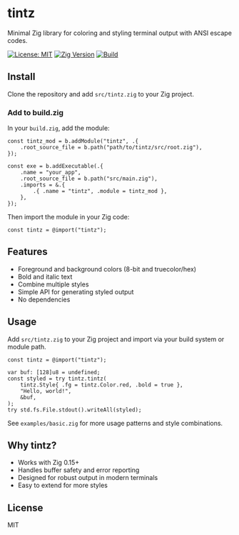 # tintz

Minimal Zig library for coloring and styling terminal output with ANSI escape codes.

[![License: MIT](https://img.shields.io/badge/License-MIT-blue.svg)](./LICENSE)
[![Zig Version](https://img.shields.io/badge/Zig-0.15%2B-orange)](https://ziglang.org/)
[![Build](https://img.shields.io/badge/build-passing-brightgreen)]()

## Install

Clone the repository and add `src/tintz.zig` to your Zig project.

### Add to build.zig

In your `build.zig`, add the module:

```zig
const tintz_mod = b.addModule("tintz", .{
    .root_source_file = b.path("path/to/tintz/src/root.zig"),
});

const exe = b.addExecutable(.{
    .name = "your_app",
    .root_source_file = b.path("src/main.zig"),
    .imports = &.{
        .{ .name = "tintz", .module = tintz_mod },
    },
});
```

Then import the module in your Zig code:

```zig
const tintz = @import("tintz");
```


## Features
- Foreground and background colors (8-bit and truecolor/hex)
- Bold and italic text
- Combine multiple styles
- Simple API for generating styled output
- No dependencies

## Usage
Add `src/tintz.zig` to your Zig project and import via your build system or module path.

```zig
const tintz = @import("tintz");

var buf: [128]u8 = undefined;
const styled = try tintz.tintz(
    tintz.Style{ .fg = tintz.Color.red, .bold = true },
    "Hello, world!",
    &buf,
);
try std.fs.File.stdout().writeAll(styled);
```

See `examples/basic.zig` for more usage patterns and style combinations.

## Why tintz?
- Works with Zig 0.15+
- Handles buffer safety and error reporting
- Designed for robust output in modern terminals
- Easy to extend for more styles

## License
MIT
